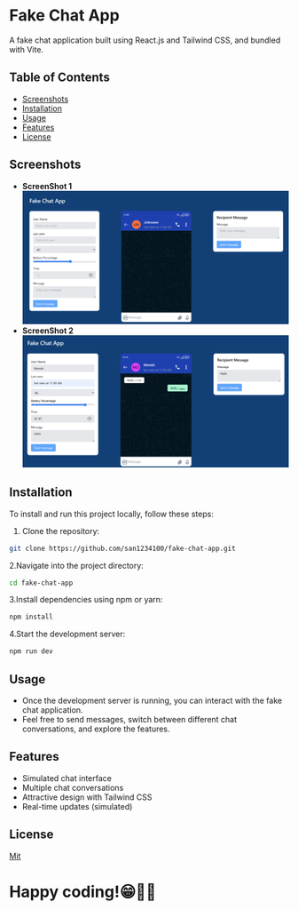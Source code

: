 # Fake Chat App

A fake chat application built using React.js and Tailwind CSS, and bundled with Vite.

## Table of Contents
- [Screenshots](#screenshots)
- [Installation](#installation)
- [Usage](#usage)
- [Features](#features)
- [License](#license)

## Screenshots
- **ScreenShot 1**
  ![ChatApp](./assets/images/Screenshot1.png)
- **ScreenShot 2**  
  ![ChatApp](./assets/images/Screenshot2.png)

## Installation

To install and run this project locally, follow these steps:

1. Clone the repository:

```bash
git clone https://github.com/san1234100/fake-chat-app.git
```
2.Navigate into the project directory:
```bash
cd fake-chat-app
```

3.Install dependencies using npm or yarn:
```bash
npm install
```

4.Start the development server:
```bash
npm run dev
```

## Usage
- Once the development server is running, you can interact with the fake chat application. 
- Feel free to send messages, switch between different chat conversations, and explore the features.

## Features
- Simulated chat interface
- Multiple chat conversations
- Attractive design with Tailwind CSS
- Real-time updates (simulated)

## License
[Mit](./License)

# Happy coding!😁🧑‍💻